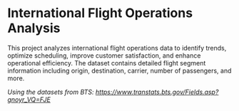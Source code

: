 # International Flight Operations Analysis

  
This project analyzes international flight operations data to identify trends, optimize scheduling, improve customer satisfaction, and enhance operational efficiency. The dataset contains detailed flight segment information including origin, destination, carrier, number of passengers, and more.

*Using the datasets from BTS: https://www.transtats.bts.gov/Fields.asp?gnoyr_VQ=FJE*
